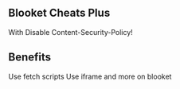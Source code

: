 ## Blooket Cheats Plus

With Disable Content-Security-Policy!

## Benefits
Use fetch scripts
Use iframe and more on blooket

